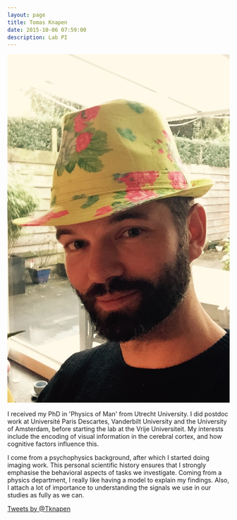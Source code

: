 ```yaml
---
layout: page
title: Tomas Knapen
date: 2015-10-06 07:59:00
description: Lab PI
---
```


<img class="col one right" src="/img/people/tk.jpg">

I received my PhD in 'Physics of Man' from Utrecht University.
I did postdoc work at Université Paris Descartes, Vanderbilt University and the University of Amsterdam, before starting the lab at the Vrije Universiteit. My interests include the encoding of visual information in the cerebral cortex, and how cognitive factors influence this.

I come from a psychophysics background, after which I started doing imaging work. This personal scientific history ensures that I strongly emphasise the behavioral aspects of tasks we investigate. Coming from a physics department, I really like having a model to explain my findings. Also, I attach a lot of importance to understanding the signals we use in our studies as fully as we can.  


<a class="twitter-timeline" href="https://twitter.com/Tknapen" data-widget-id="652195684205072384">Tweets by @Tknapen</a> <script>!function(d,s,id){var js,fjs=d.getElementsByTagName(s)[0],p=/^http:/.test(d.location)?'http':'https';if(!d.getElementById(id)){js=d.createElement(s);js.id=id;js.src=p+"://platform.twitter.com/widgets.js";fjs.parentNode.insertBefore(js,fjs);}}(document,"script","twitter-wjs");</script>